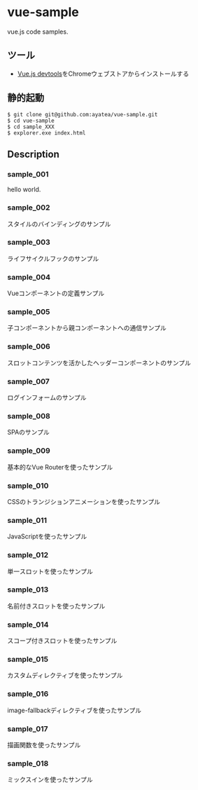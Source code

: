 # vue-sample
vue.js code samples.

## ツール
* [Vue.js devtools](https://chromewebstore.google.com/detail/vuejs-devtools/nhdogjmejiglipccpnnnanhbledajbpd?hl=ja)をChromeウェブストアからインストールする

## 静的起動
```
$ git clone git@github.com:ayatea/vue-sample.git
$ cd vue-sample
$ cd sample_XXX
$ explorer.exe index.html
```

## Description
### sample_001
hello world.

### sample_002
スタイルのバインディングのサンプル

### sample_003
ライフサイクルフックのサンプル

### sample_004
Vueコンポーネントの定義サンプル

### sample_005
子コンポーネントから親コンポーネントへの通信サンプル

### sample_006
スロットコンテンツを活かしたヘッダーコンポーネントのサンプル

### sample_007
ログインフォームのサンプル

### sample_008
SPAのサンプル

### sample_009
基本的なVue Routerを使ったサンプル

### sample_010
CSSのトランジションアニメーションを使ったサンプル

### sample_011
JavaScriptを使ったサンプル

### sample_012
単一スロットを使ったサンプル

### sample_013
名前付きスロットを使ったサンプル

### sample_014
スコープ付きスロットを使ったサンプル

### sample_015
カスタムディレクティブを使ったサンプル

### sample_016
image-fallbackディレクティブを使ったサンプル

### sample_017
描画関数を使ったサンプル

### sample_018
ミックスインを使ったサンプル

